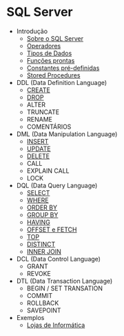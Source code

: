 # SQL Server

- Introdução
    - [Sobre o SQL Server](estudos/about.md)
    - [Operadores](estudos/operadores.md)
    - [Tipos de Dados](estudos/tipos.md)
    - [Funções prontas](estudos/funcoes-definidas.md)
    - [Constantes pré-definidas](estudos/constantes-definidas.md)
    - [Stored Procedures](estudos/stored-procedures.md)
- DDL (Data Definition Language)
    - [CREATE](estudos/create.md)
    - [DROP](estudos/drop.md)
    - ALTER
    - TRUNCATE
    - RENAME
    - COMENTÁRIOS
- DML (Data Manipulation Language)
    - [INSERT](estudos/insert.md)
    - [UPDATE](estudos/update.md)
    - [DELETE](estudos/delete.md)
    - CALL
    - EXPLAIN CALL
    - LOCK
- DQL (Data Query Language)
    - [SELECT](estudos/select.md)
    - [WHERE](estudos/where.md)
    - [ORDER BY](estudos/orderby.md)
    - [GROUP BY](estudos/groupby.md)
    - [HAVING](estudos/having.md)
    - [OFFSET e FETCH](estudos/offsetFetch.md)
    - [TOP](estudos/top.md)
    - [DISTINCT](estudos/distinct.md)
    - [INNER JOIN](estudos/innerjoin.md)
- DCL (Data Control Language)
    - GRANT
    - REVOKE
- DTL (Data Transaction Language)
    - BEGIN / SET TRANSATION
    - COMMIT
    - ROLLBACK
    - SAVEPOINT
- Exemplos
    - [Lojas de Informática](https://github.com/rochaecp/sql-server/tree/master/estudos/exemplos/LojasInformatica)
